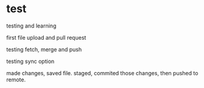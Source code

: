 # test
testing and learning

first file upload and pull request

testing fetch, merge and push

testing sync option

made changes, saved file. staged, commited those changes, then pushed to remote.
